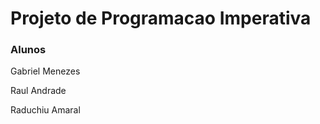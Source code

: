 # Projeto de Programacao Imperativa
<h3>Alunos </h3>
<p>Gabriel Menezes</p>
<p>Raul Andrade</p>
<p>Raduchiu Amaral</p>
